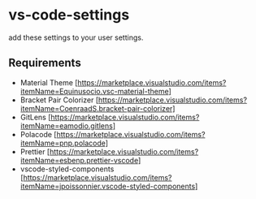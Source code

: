 # vs-code-settings

add these settings to your user settings.

## Requirements

* Material Theme [https://marketplace.visualstudio.com/items?itemName=Equinusocio.vsc-material-theme]
* Bracket Pair Colorizer [https://marketplace.visualstudio.com/items?itemName=CoenraadS.bracket-pair-colorizer]
* GitLens [https://marketplace.visualstudio.com/items?itemName=eamodio.gitlens]
* Polacode [https://marketplace.visualstudio.com/items?itemName=pnp.polacode]
* Prettier [https://marketplace.visualstudio.com/items?itemName=esbenp.prettier-vscode]
* vscode-styled-components [https://marketplace.visualstudio.com/items?itemName=jpoissonnier.vscode-styled-components]
